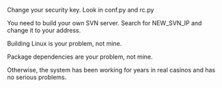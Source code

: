 Change your security key.
Look in conf.py and rc.py

You need to build your own SVN server. Search for NEW_SVN_IP and change it to your address.

Building Linux is your problem, not mine.

Package dependencies are your problem, not mine.

Otherwise, the system has been working for years in real casinos and has no serious problems.


